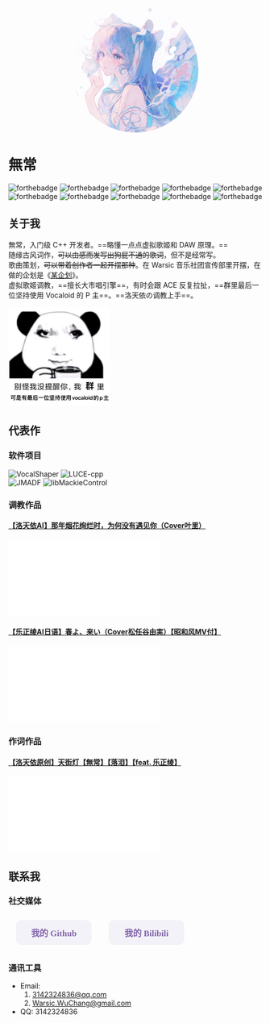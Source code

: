 <style>
    .btn {
        width: 150px;
        -webkit-border-radius: 10;
        -moz-border-radius: 10;
        border-radius: 10px;
        border: none;
        color: #8064a9;
        font-family: Georgia;
        font-weight: bold;
        font-size: 17px;
        padding: 12px;
        margin: 10px 15px;
        background: #f4f2f9;
        text-decoration: none;
        cursor: pointer;
    }
    .btn:hover {
        color: white;
        background: #8064a9;
    }

    a:has(>img) {
        text-decoration: none;
    }
</style>

<div align=center><img src="assets/avatar.jpg" style="width: 250px; height: auto; border-radius: 50%; overflow: hidden;" /></div>

# 無常
[![forthebadge](https://forthebadge.com/images/badges/built-with-love.svg)](https://forthebadge.com)
[![forthebadge](https://forthebadge.com/images/badges/60-percent-of-the-time-works-every-time.svg)](https://forthebadge.com)
[![forthebadge](https://forthebadge.com/images/badges/contains-cat-gifs.svg)](https://forthebadge.com)
[![forthebadge](https://forthebadge.com/images/badges/ages-20-30.svg)](https://forthebadge.com)
[![forthebadge](https://forthebadge.com/images/badges/made-with-markdown.svg)](https://forthebadge.com)
[![forthebadge](https://forthebadge.com/images/badges/makes-people-smile.svg)](https://forthebadge.com)
[![forthebadge](https://forthebadge.com/images/badges/powered-by-black-magic.svg)](https://forthebadge.com)
[![forthebadge](https://forthebadge.com/images/badges/powered-by-water.svg)](https://forthebadge.com)
[![forthebadge](https://forthebadge.com/images/badges/uses-brains.svg)](https://forthebadge.com)
[![forthebadge](https://forthebadge.com/images/badges/winter-is-coming.svg)](https://forthebadge.com)

## 关于我
無常，入门级 C++ 开发者。==略懂一点点虚拟歌姬和 DAW 原理。==  
随缘古风词作，~~可以由感而发写出狗屁不通的歌词~~，但不是经常写。  
歌曲策划，~~可以带着创作者一起开摆那种~~。在 Warsic 音乐社团宣传部里开摆，在做的企划是《[某企划](/create/projects/aProject)》。  
虚拟歌姬调教，==擅长大市唱引擎==，有时会跟 ACE 反复拉扯，==群里最后一位坚持使用 Vocaloid 的 P 主==。==洛天依の调教上手==。  

<img src="assets/vocaloid.jpg" style="width: 200px; height: auto;" />

## 代表作
### 软件项目
[![VocalShaper](https://github-readme-stats-warsicwuchang-gmailcom.vercel.app/api/pin/?username=Do-sth-sharp&repo=VocalShaper)](https://github.com/Do-sth-sharp/VocalShaper)
[![LUCE-cpp](https://github-readme-stats-warsicwuchang-gmailcom.vercel.app/api/pin/?username=FangCunWuChang&repo=LUCE-cpp)](https://github.com/FangCunWuChang/LUCE-cpp)  
[![JMADF](https://github-readme-stats-warsicwuchang-gmailcom.vercel.app/api/pin/?username=FangCunWuChang&repo=JMADF)](https://github.com/FangCunWuChang/JMADF)
[![libMackieControl](https://github-readme-stats-warsicwuchang-gmailcom.vercel.app/api/pin/?username=Do-sth-sharp&repo=libMackieControl)](https://github.com/Do-sth-sharp/libMackieControl)  

### 调教作品
#### [【洛天依AI】那年烟花绚烂时，为何没有遇见你（Cover叶里）](https://www.bilibili.com/video/BV18M4y147oF)

<iframe src="//player.bilibili.com/player.html?aid=910979489&bvid=BV18M4y147oF&cid=1123391992&page=1" scrolling="no" border="0" frameborder="no" framespacing="0" allowfullscreen="true"> </iframe>

#### [【乐正绫AI日语】春よ、来い（Cover松任谷由実）【昭和风MV付】](https://www.bilibili.com/video/BV1YP411R7CD)

<iframe src="//player.bilibili.com/player.html?aid=313592166&bvid=BV1YP411R7CD&cid=1126151126&page=1" scrolling="no" border="0" frameborder="no" framespacing="0" allowfullscreen="true"> </iframe>

### 作词作品
#### [【洛天依原创】天街灯【無常】【落泪】【feat. 乐正绫】](https://www.bilibili.com/video/BV1o541147i5)

<iframe src="//player.bilibili.com/player.html?aid=455122547&bvid=BV1o541147i5&cid=175516059&page=1" scrolling="no" border="0" frameborder="no" framespacing="0" allowfullscreen="true"> </iframe>

## 联系我
### 社交媒体

<div style="width: 100%; height: auto; text-align: left; margin: auto auto;">
    <button class="btn" onclick='location.href = ("https://github.com/FangCunWuChang");'>我的 Github</button>
    <button class="btn" onclick='location.href = ("https://space.bilibili.com/161161623");'>我的 Bilibili</button>
</div>

### 通讯工具
- Email: 
  1. [3142324836@qq.com](mailto://3142324836@qq.com)
  2. [Warsic.WuChang@gmail.com](mailto://Warsic.WuChang@gmail.com)
- QQ: 3142324836
